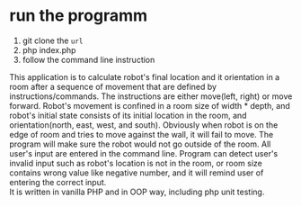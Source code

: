 # run the programm
1. git clone the `url`
2. php index.php
3. follow the command line instruction

This application is to calculate robot's final location and it orientation in a room after a sequence of movement that are defined by instructions/commands. The instructions are either move(left, right) or move forward.
Robot's movement is confined in a room size of width * depth, and robot's initial state consists of its initial location in the room, and orientation(north, east, west, and south). 
Obviously when robot is on the edge of room and tries to move against the wall, it will fail to move. The program will make sure the robot would not
go outside of the room. All user's input are entered in the command line. Program can detect user's invalid input such as robot's location is not in the room, or room size contains wrong value like negative number, and it will remind user of entering the correct input.     
It is written in vanilla PHP and in OOP way, including php unit testing.

